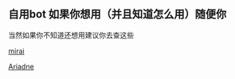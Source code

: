 ## 自用bot 如果你想用（并且知道怎么用）随便你
当然如果你不知道还想用建议你去查这些

[mirai](https://github.com/mamoe/mirai)

[Ariadne](https://github.com/GraiaProject/Ariadne)